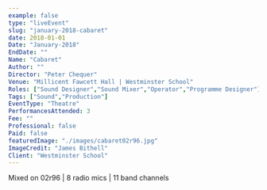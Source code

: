 ```yaml
---
example: false
type: "liveEvent"
slug: "january-2018-cabaret"
date: 2018-01-01
Date: "January-2018"
EndDate: ""
Name: "Cabaret"
Author: ""
Director: "Peter Chequer"
Venue: "Millicent Fawcett Hall | Westminster School"
Roles: ["Sound Designer","Sound Mixer","Operator","Programme Designer"]
Tags: ["Sound","Production"]
EventType: "Theatre"
PerformancesAttended: 3
Fee: ""
Professional: false
Paid: false
featuredImage: "./images/cabaret02r96.jpg"
ImageCredit: "James Bithell"
Client: "Westminster School"
---
```


Mixed on 02r96 | 8 radio mics | 11 band channels